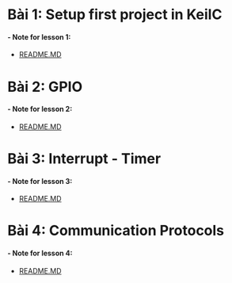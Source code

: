 # Bài 1: Setup first project in KeilC
#### - Note  for lesson 1:
- [README.MD](https://github.com/TuanDinh191/Automotive_embedded/tree/4514f1fddbb2bcfc0a9cafbaed451854165410a5/Bai%201-%20Setup%20project%20dau%20tien%20tren%20KeilC)
# Bài 2: GPIO
#### - Note  for lesson 2:
- [README.MD](https://github.com/TuanDinh191/Automotive_embedded/tree/4514f1fddbb2bcfc0a9cafbaed451854165410a5/Bai%202-%20GPIO)
# Bài 3: Interrupt - Timer
#### - Note  for lesson 3:
- [README.MD](https://github.com/TuanDinh191/Automotive_embedded/tree/bd40100ee4e8601e8e614a173f9dee2d0011932d/Bai%203%20-%20Interrupt%20-%20Timer)
# Bài 4: Communication Protocols
#### - Note  for lesson 4:
- [README.MD](https://github.com/TuanDinh191/Automotive_embedded/tree/4f0a6a04d9544a00c9123dcf60e25e27944e2b01/Bai%204%20-%20Communication%20Protocols)
